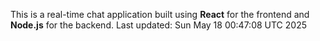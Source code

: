 This is a real-time chat application built using **React** for the frontend and **Node.js** for the backend.
Last updated: Sun May 18 00:47:08 UTC 2025
